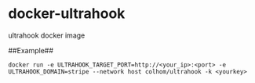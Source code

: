 # docker-ultrahook
ultrahook docker image

##Example##

    docker run -e ULTRAHOOK_TARGET_PORT=http://<your_ip>:<port> -e ULTRAHOOK_DOMAIN=stripe --network host colhom/ultrahook -k <yourkey>
    
